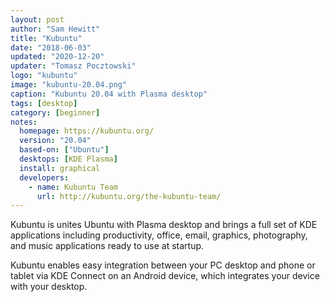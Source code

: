 ```yaml
---
layout: post
author: "Sam Hewitt"
title: "Kubuntu"
date: "2018-06-03"
updated: "2020-12-20"
updater: "Tomasz Pocztowski"
logo: "kubuntu"
image: "kubuntu-20.04.png"
caption: "Kubuntu 20.04 with Plasma desktop"
tags: [desktop]
category: [beginner]
notes:
  homepage: https://kubuntu.org/
  version: "20.04"
  based-on: ["Ubuntu"]
  desktops: [KDE Plasma]
  install: graphical
  developers:
    - name: Kubuntu Team
      url: http://kubuntu.org/the-kubuntu-team/
---
```


Kubuntu is unites Ubuntu with Plasma desktop and brings a full set of KDE applications including productivity, office, email, graphics, photography, and music applications ready to use at startup.

Kubuntu enables easy integration between your PC desktop and phone or tablet via KDE Connect on an Android device, which integrates your device with your desktop.